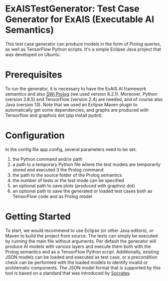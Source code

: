 # ExAISTestGenerator: Test Case Generator for ExAIS (Executable AI Semantics)
This test case generator can produce models in the form of Prolog queries, as well as TensorFlow Python scripts.
It's a simple Eclipse Java project that was developed on Ubuntu.

# Prerequisites
To run the generator, it is necessary to have the ExAIS AI framework semantics and also [SWI Prolog](https://www.swi-prolog.org) (we used version 8.2.1).
Moreover, Python (version 3.8.5) and TensorFlow (version 2.4) are needed, and of course also Java (version 13).
Note that we used an Eclipse Maven plugin to automatically get some dependencies, and graphs are produced with Tensorflow and graphviz dot (pip install pydot).

# Configuration
In the config file app.config, several parameters need to be set.
1. the Python command and/or path
2. a path to a temporary Python file where the test models are temporarily stored and executed
3  the Prolog command
4. the path to the source folder of the Prolog semantics
5. the number of tests or the test mode can be specified
6. an optional path to save plots (produced with graphviz dot)
7. an optional path to save the generated or loaded test cases both as TensorFlow code and as Prolog model


# Getting Started
To start, we would recommend to use Eclipse (or other Java editors), or Maven to build the project from source.
The tests can simply be executed by running the main file without arguments.
Per default the generator will produce AI models with various layers and execute them both with the Prolog semantics and as a TensorFlow Python script.
Additionally, existing JSON models can be loaded and executed as test case, or a precondition check can be performed with the loaded models to identify invalid or problematic components. The JSON model format that is supported by this tool is based on a standard that was introduced by [Socrates](https://github.com/longph1989/Socrates/).
